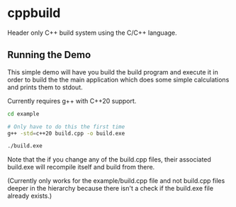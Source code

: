 # cppbuild

Header only C++ build system using the C/C++ language.

## Running the Demo

This simple demo will have you build the build program and execute it in order
to build the the main application which does some simple calculations and prints
them to stdout.

Currently requires g++ with C++20 support.

```bash
cd example

# Only have to do this the first time
g++ -std=c++20 build.cpp -o build.exe

./build.exe
```

Note that the if you change any of the build.cpp files, their associated
build.exe will recompile itself and build from there.

(Currently only works for the example/build.cpp file and not build.cpp files
deeper in the hierarchy because there isn't a check if the build.exe file
already exists.)
